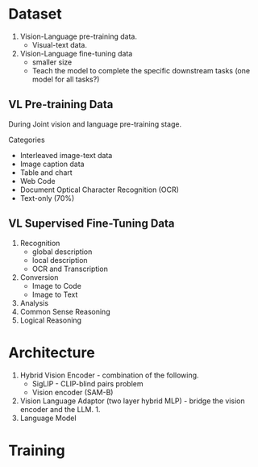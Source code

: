 # Dataset
1. Vision-Language pre-training data. 
	- Visual-text data. 
2. Vision-Language fine-tuning data
	- smaller size
	- Teach the model to complete the specific downstream tasks (one model for all tasks?)

## VL Pre-training Data

During Joint vision and language pre-training stage.

Categories
- Interleaved image-text data
- Image caption data
- Table and chart
- Web Code
- Document Optical Character Recognition (OCR)
- Text-only (70%)

## VL Supervised Fine-Tuning Data
1. Recognition
	- global description
	- local description
	- OCR and Transcription
2. Conversion
	- Image to Code
	- Image to Text
3. Analysis
4. Common Sense Reasoning
5. Logical Reasoning


# Architecture
1. Hybrid Vision Encoder - combination of the following.
	- SigLIP - CLIP-blind pairs problem
	- Vision encoder (SAM-B)
2. Vision Language Adaptor (two layer hybrid MLP) - bridge the vision encoder and the LLM.
	1. 
3. Language Model

# Training
